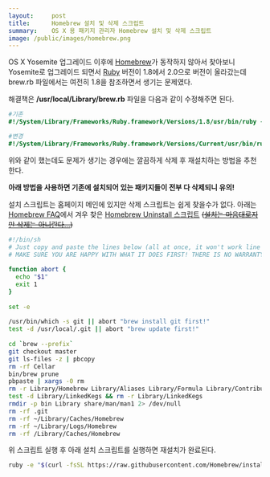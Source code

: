 ```yaml
---
layout:     post
title:      Homebrew 설치 및 삭제 스크립트
summary:    OS X 용 패키지 관리자 Homebrew 설치 및 삭제 스크립트
image: /public/images/homebrew.png
---
```


OS X Yosemite 업그레이드 이후에 [Homebrew](http://brew.sh/index_ko.html)가 동작하지 않아서 찾아보니 Yosemite로 업그레이드 되면서 [Ruby](https://www.ruby-lang.org/ko/) 버전이 1.8에서 2.0으로 버전이 올라갔는데 brew.rb 파일에서는 여전히 1.8을 참조하면서 생기는 문제였다.

해결책은 **/usr/local/Library/brew.rb** 파일을 다음과 같이 수정해주면 된다.

```ruby
#기존
#!/System/Library/Frameworks/Ruby.framework/Versions/1.8/usr/bin/ruby -W0

#변경
#!/System/Library/Frameworks/Ruby.framework/Versions/Current/usr/bin/ruby -W0
```

위와 같이 했는데도 문제가 생기는 경우에는 깔끔하게 삭제 후 재설치하는 방법을 추천한다. 

**아래 방법을 사용하면 기존에 설치되어 있는 패키지들이 전부 다 삭제되니 유의!**

설치 스크립트는 홈페이지 메인에 있지만 삭제 스크립트는 쉽게 찾을수가 없다. 아래는 [Homebrew FAQ](https://github.com/Homebrew/homebrew/blob/master/share/doc/homebrew/FAQ.md#faq)에서 겨우 찾은 [Homebrew Uninstall 스크립트](https://gist.github.com/mxcl/1173223) ~~([설치는 마음대로지만 삭제는 아니란다...](https://mirror.enha.kr/wiki/%EC%84%B1%20%EC%A0%95%EC%B2%B4%EC%84%B1%EC%9D%84%20%EA%B9%A8%EB%8B%AC%EC%9D%80%20%EC%95%84%EC%9D%B4))~~

```bash
#!/bin/sh
# Just copy and paste the lines below (all at once, it won't work line by line!)
# MAKE SURE YOU ARE HAPPY WITH WHAT IT DOES FIRST! THERE IS NO WARRANTY!
 
function abort {
  echo "$1"
  exit 1
}
 
set -e
 
/usr/bin/which -s git || abort "brew install git first!"
test -d /usr/local/.git || abort "brew update first!"
 
cd `brew --prefix`
git checkout master
git ls-files -z | pbcopy
rm -rf Cellar
bin/brew prune
pbpaste | xargs -0 rm
rm -r Library/Homebrew Library/Aliases Library/Formula Library/Contributions 
test -d Library/LinkedKegs && rm -r Library/LinkedKegs
rmdir -p bin Library share/man/man1 2> /dev/null
rm -rf .git
rm -rf ~/Library/Caches/Homebrew
rm -rf ~/Library/Logs/Homebrew
rm -rf /Library/Caches/Homebrew
```

위 스크립트 실행 후 아래 설치 스크립트를 실행하면 재설치가 완료된다.

```bash
ruby -e "$(curl -fsSL https://raw.githubusercontent.com/Homebrew/install/master/install)"
```
